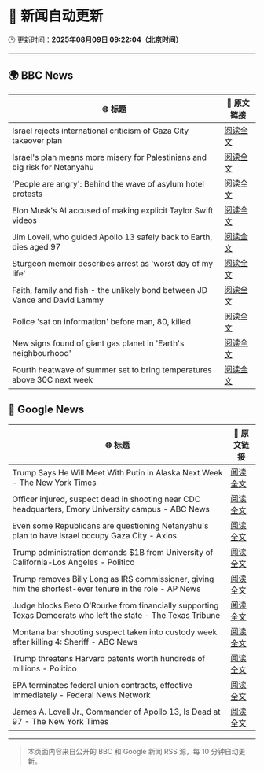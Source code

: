 # 🧠 新闻自动更新

🕒 更新时间：**2025年08月09日 09:22:04（北京时间）**

---

## 🌍 BBC News

| 🌐 标题 | 🔗 原文链接 |
|--------|-------------|
| Israel rejects international criticism of Gaza City takeover plan | [阅读全文](https://www.bbc.com/news/articles/c207p49wrypo?at_medium=RSS&at_campaign=rss) |
| Israel's plan means more misery for Palestinians and big risk for Netanyahu | [阅读全文](https://www.bbc.com/news/articles/cvgv9jj9np7o?at_medium=RSS&at_campaign=rss) |
| 'People are angry': Behind the wave of asylum hotel protests | [阅读全文](https://www.bbc.com/news/articles/c4gerg74y71o?at_medium=RSS&at_campaign=rss) |
| Elon Musk's AI accused of making explicit Taylor Swift videos | [阅读全文](https://www.bbc.com/news/articles/cwye62e1ndjo?at_medium=RSS&at_campaign=rss) |
| Jim Lovell, who guided Apollo 13 safely back to Earth, dies aged 97 | [阅读全文](https://www.bbc.com/news/articles/cl7y8zq5xpno?at_medium=RSS&at_campaign=rss) |
| Sturgeon memoir describes arrest as 'worst day of my life' | [阅读全文](https://www.bbc.com/news/articles/clyv8n0v75vo?at_medium=RSS&at_campaign=rss) |
| Faith, family and fish - the unlikely bond between JD Vance and David Lammy | [阅读全文](https://www.bbc.com/news/articles/czr68vde7nvo?at_medium=RSS&at_campaign=rss) |
| Police 'sat on information' before man, 80, killed | [阅读全文](https://www.bbc.com/news/articles/cgern08j998o?at_medium=RSS&at_campaign=rss) |
| New signs found of giant gas planet in 'Earth's neighbourhood' | [阅读全文](https://www.bbc.com/news/articles/cx2xezw3dkpo?at_medium=RSS&at_campaign=rss) |
| Fourth heatwave of summer set to bring temperatures above 30C next week | [阅读全文](https://www.bbc.com/weather/articles/czjm4zl20wzo?at_medium=RSS&at_campaign=rss) |

## 📰 Google News

| 🌐 标题 | 🔗 原文链接 |
|--------|-------------|
| Trump Says He Will Meet With Putin in Alaska Next Week - The New York Times | [阅读全文](https://news.google.com/rss/articles/CBMigwFBVV95cUxQS2VUYnl0VDhqT1NsaEpnaFZQanI5M0J4bmNHc0xiMDNFQ1I2SjN2T3EzWE96ODhCV21jbkc2MXhXWjBGV1VvZzV5ZDFCTktQYVJITHVNT1B2cV9oZmtrd1dCWHNmZ3hxRHZfcnFBVUM1dEM5Mm80Yml6N0t5MXRETGpJcw?oc=5) |
| Officer injured, suspect dead in shooting near CDC headquarters, Emory University campus - ABC News | [阅读全文](https://news.google.com/rss/articles/CBMiowFBVV95cUxQWlVaVy1hTk5qekdTNXdKRHNGS3NSMjlpbm9EZ3JBc3ZkeS1xVTM4OVZwMHFoRnJGdkcyN041QXhNSHkzOUlfNHNBSU9xOUthNHhUUjByak9jSGZJaFN4c1g3ZTBlWC1iaE9zZ2o5UkJIMXlpRm1pVFUybDY2WVpFUUpKNWszTXhCMTBIMHpadk1TZVpzSFRETU1sMzZFSmRrZUs00gGoAUFVX3lxTE56bEJiY1l4Z2s3SG9EMl9iaXlKREFfSUJqZzFuLVpuWi1GY3RNVWNkTmNMQk1iLWdNZzJMRnJZT1NhWTBwbUlkTjctdGlnSmNpQm1vTWhGZFdHcV9GMjJwaExBWVB4SWxlTUl0T1N2UGRmSFIwVmhQZWtvbzJTMXQyUmxBdkxBajl1RUlTNTI1NDRCS1FRTGVPMHh3YXlyOXQ2ZTZud2w4cQ?oc=5) |
| Even some Republicans are questioning Netanyahu's plan to have Israel occupy Gaza City - Axios | [阅读全文](https://news.google.com/rss/articles/CBMihwFBVV95cUxPZHBiclZ1UE5kSktPVTU5aDNmRHk3UFRYdWw1R2xiVmExS2ZVYS01Q1haSWRteGZMZ0xMVFRpbWxtbUZNN3EwS21hOWctVVdBb3VucWhxc19JUldYTkVMaGVYbHJqZVFLcEVjQUVPTUQ0Sm92V0FWY2JwVk5JMDUyRUFDam56VjQ?oc=5) |
| Trump administration demands $1B from University of California-Los Angeles - Politico | [阅读全文](https://news.google.com/rss/articles/CBMiygFBVV95cUxQS0QtaG50UnFfMm42bGZGY3BXYmxpR05tRHpoa3c4Tzd5WWVjNFlqYWxjczY3NWtmUms4WjBDbzZ1c2NLT3p4bkl6bF9oR3hhcEg0M2dpSHFWTWFZaU1rMGR0Y0ZhbThSTlU1OTZZVlJ5RWJMblh2ZVJOX01pQ0FycWI3YnUtbEVLQmUxYUY0bW1rOGxpSlpualZrSU9qZjZWLUI3WkpIeHV5eC1xYldkZ09VTzdFZVcxLTl3SHUzVG02eVRwM2RHMExR?oc=5) |
| Trump removes Billy Long as IRS commissioner, giving him the shortest-ever tenure in the role - AP News | [阅读全文](https://news.google.com/rss/articles/CBMimgFBVV95cUxPSGFJcjVKelJoLWMyNkNsa2Jsa3NJcjU1UnhaT1VPVXBXZmItUHJIdHZib0ZfcHdCMTc0TFFfbHJMcGY0YTFyNkM3dkptWVEtc3dVdEEwX0JRZWJ3aXR6NU5lUG1mZzd2bFVnRldHbFB2OVl2MTZBZGtycTNrdGpBT0hNazc5WXdILUFlSV85bFFqNzFkQUdpVjhn?oc=5) |
| Judge blocks Beto O’Rourke from financially supporting Texas Democrats who left the state - The Texas Tribune | [阅读全文](https://news.google.com/rss/articles/CBMiqAFBVV95cUxPbUROT1BzbDgta3JoQWU0OWJzOTgyN3JkZlJ3QlJwQl9jWFZ3bjNWYUhjRVBTeEVMYV80YkU2MHAtalV1MHZfZXZUdHJrRGJISW1zdTNzNTRhd1VqYVJRSlVfaFU2UE5vcTF1OUZ0TzlBQjRyRi1na1BSSjNVOFFlV1FNN3N6WWtISjFsZ2xjM2pSUFpFSHZxWWJkTG1KX1g3ZkdEWmNVdVg?oc=5) |
| Montana bar shooting suspect taken into custody week after killing 4: Sheriff - ABC News | [阅读全文](https://news.google.com/rss/articles/CBMiogFBVV95cUxQSWlkSktYeXNKY1lWeVYwQzJVa3llUzZ3UVczYXkwSTlseDNlMlRNM2Jvck9IQ3B2Zk5UeDA3R01pN3otcXhSd0Y2aDB6UjhDSUtxVUN4Vy05aHpSWmUzMWVhdzRwNS1KX1gtY1NyYjJTMFFRZG1tSThLR01tUXpidGFUSVlOOF9hTk5xQWJfRm1jd0d5ZHhPM1k2Wm9CME9DZ3fSAacBQVVfeXFMTWFMZmxQTWhGWnB2ZGJFTDNSakFLVU0xTm4wV3pkMW1yLUdMMERTdU5UUU12bS1Eem5FLUxoOTJRd250b0RrUXlnLWs4dDFXQ2VacUQtdkN0MEVtRWR4em1SYms4VHRKcHVqN2RnOV94Tk84SldURmdWR3REYTJCU2t6T0Y3V2lxSjhmSm43d0d2VkJPdUZSZldZZzY0NTg5bUZqcm52UTQ?oc=5) |
| Trump threatens Harvard patents worth hundreds of millions - Politico | [阅读全文](https://news.google.com/rss/articles/CBMie0FVX3lxTE1YT2pUOThQVTA1YnNjYWZ3RmM1MlF2MzV3TjNGZWIyaVREbnZsVDBXLUNBcTNvXzNmYUxBellldU81YkNBc2NVTWl1dko3N25rMjhwMjVzbDE0eE9xNklpS2hOUVplcDcweldxNlZYR1dOaE1IdllvX2pOTQ?oc=5) |
| EPA terminates federal union contracts, effective immediately - Federal News Network | [阅读全文](https://news.google.com/rss/articles/CBMiqwFBVV95cUxQWkRldGhVNDZaaUhwd3Z6eEx3OEhKQmlwVUx6X0c5bXVEOUVxeGhsbHRRdTJsZElYWTUtRmRYT3lDVHJLYlVBZjJUR0YyeTVlT09oaE1Uanc5NXdUZjY4NHpNMlNHQjJxTmlOay1XZmR6NUk0UEplMU11RVJHS0FReld0M3NqLVBEcUVaS3NLMGptMXFoaENxY3dTQ3VOZmJhdGFrcjFubGVrbzQ?oc=5) |
| James A. Lovell Jr., Commander of Apollo 13, Is Dead at 97 - The New York Times | [阅读全文](https://news.google.com/rss/articles/CBMiggFBVV95cUxPejV2dW9iREpRS1BqNWVudENBcTJtcGpCN2FOaHBkQk5MdzlueGlRSXBnQXFDWm8wdGZrdkFVelVrS2NnOGUycWRiOEcxTk9SOFlhdW9kN0VQMkxwRm9mQk9pLXdNZGRKdkNqWlN2V09idlBhN25YWW4tNGxteHZ4Ri13?oc=5) |

---
> 本页面内容来自公开的 BBC 和 Google 新闻 RSS 源，每 10 分钟自动更新。